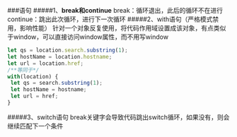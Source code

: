 ###语句
#####1、**break和continue**
break：循环退出，此后的循环不在进行  
continue：跳出此次循环，进行下一次循环
#####2、with语句（严格模式禁用，影响性能）
针对一个对象反复使用，将代码作用域设置成该对象，有点类似于window，可以直接访问window属性，而不用写window
```javascript
let qs = location.search.substring(1); 
let hostName = location.hostname; 
let url = location.href;
/**等同于*/
with(location) { 
 let qs = search.substring(1); 
 let hostName = hostname; 
 let url = href; 
}
```
#####3、switch语句
break关键字会导致代码跳出switch循环，如果没有，则会继续匹配下一个条件

